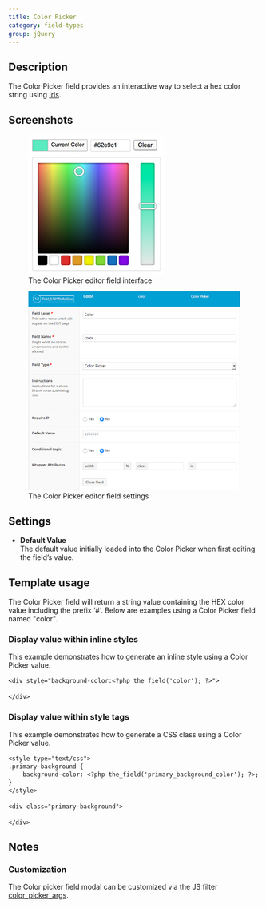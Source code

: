 ```yaml
---
title: Color Picker
category: field-types
group: jQuery
---
```


## Description
The Color Picker field provides an interactive way to select a hex color string using [Iris](https://automattic.github.io/Iris/).

## Screenshots
<div class="gallery">
	<figure>
		<a href="https://raw.githubusercontent.com/AdvancedCustomFields/docs/master/assets/acf-color-picker-interface.jpg">
			<img src="https://raw.githubusercontent.com/AdvancedCustomFields/docs/master/assets/acf-color-picker-interface.jpg" alt="acf-user-field-interface" />
		</a>
		<figcaption>The Color Picker editor field interface</figcaption>
	</figure>
	<figure>
		<a href="https://raw.githubusercontent.com/AdvancedCustomFields/docs/master/assets/acf-color-picker-settings.png">
			<img src="https://raw.githubusercontent.com/AdvancedCustomFields/docs/master/assets/acf-color-picker-settings.png" alt="acf-user-field-settings" />
		</a>
		<figcaption>The Color Picker editor field settings</figcaption>
	</figure>
</div>

## Settings
- **Default Value**  
  The default value initially loaded into the Color Picker when first editing the field’s value.

## Template usage
The Color Picker field will return a string value containing the HEX color value including the prefix ‘#’. Below are examples using a Color Picker field named "color".

### Display value within inline styles
This example demonstrates how to generate an inline style using a Color Picker value.
```
<div style="background-color:<?php the_field('color'); ?>">

</div>
```

### Display value within style tags
This example demonstrates how to generate a CSS class using a Color Picker value.
```
<style type="text/css">
.primary-background {
    background-color: <?php the_field('primary_background_color'); ?>;
}
</style>

<div class="primary-background">

</div>
```

## Notes

### Customization
The Color picker field modal can be customized via the JS filter [color_picker_args](https://www.advancedcustomfields.com/resources/javascript-api/#filters-color_picker_args).
